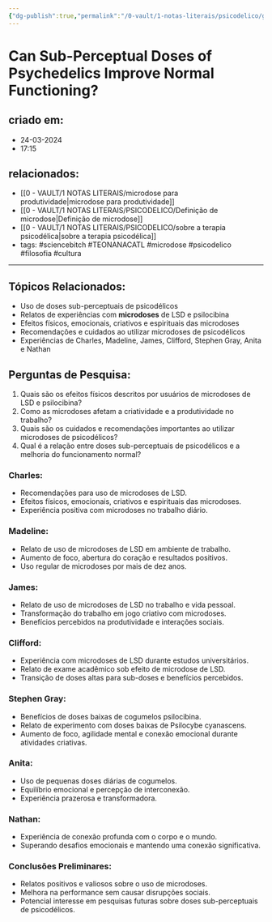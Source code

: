 ```yaml
---
{"dg-publish":true,"permalink":"/0-vault/1-notas-literais/psicodelico/guia-do-psiconauta-cap-15/","tags":["sciencebitch","TEONANACATL","microdose","psicodelico","filosofia","cultura"],"dgHomeLink":true,"dgShowLocalGraph":true,"dgShowFileTree":true,"dgEnableSearch":true}
---
```


# Can Sub-Perceptual Doses of Psychedelics Improve Normal Functioning?

## criado em: 
- 24-03-2024
- 17:15
## relacionados:
- [[0 - VAULT/1 NOTAS LITERAIS/microdose para produtividade\|microdose para produtividade]]
- [[0 - VAULT/1 NOTAS LITERAIS/PSICODELICO/Definição de microdose\|Definição de microdose]]
- [[0 - VAULT/1 NOTAS LITERAIS/PSICODELICO/sobre a terapia psicodélica\|sobre a terapia psicodélica]]
- tags: #sciencebitch #TEONANACATL #microdose #psicodelico #filosofia #cultura
---

## Tópicos Relacionados:
- Uso de doses sub-perceptuais de psicodélicos
- Relatos de experiências com **microdoses** de LSD e psilocibina
- Efeitos físicos, emocionais, criativos e espirituais das microdoses
- Recomendações e cuidados ao utilizar microdoses de psicodélicos
- Experiências de Charles, Madeline, James, Clifford, Stephen Gray, Anita e Nathan

## Perguntas de Pesquisa:
1. Quais são os efeitos físicos descritos por usuários de microdoses de LSD e psilocibina?
2. Como as microdoses afetam a criatividade e a produtividade no trabalho?
3. Quais são os cuidados e recomendações importantes ao utilizar microdoses de psicodélicos?
4. Qual é a relação entre doses sub-perceptuais de psicodélicos e a melhoria do funcionamento normal?

### Charles:
- Recomendações para uso de microdoses de LSD.
- Efeitos físicos, emocionais, criativos e espirituais das microdoses.
- Experiência positiva com microdoses no trabalho diário.

### Madeline:
- Relato de uso de microdoses de LSD em ambiente de trabalho.
- Aumento de foco, abertura do coração e resultados positivos.
- Uso regular de microdoses por mais de dez anos.

### James:
- Relato de uso de microdoses de LSD no trabalho e vida pessoal.
- Transformação do trabalho em jogo criativo com microdoses.
- Benefícios percebidos na produtividade e interações sociais.

### Clifford:
- Experiência com microdoses de LSD durante estudos universitários.
- Relato de exame acadêmico sob efeito de microdose de LSD.
- Transição de doses altas para sub-doses e benefícios percebidos.

### Stephen Gray:
- Benefícios de doses baixas de cogumelos psilocibina.
- Relato de experimento com doses baixas de Psilocybe cyanascens.
- Aumento de foco, agilidade mental e conexão emocional durante atividades criativas.

### Anita:
- Uso de pequenas doses diárias de cogumelos.
- Equilíbrio emocional e percepção de interconexão.
- Experiência prazerosa e transformadora.

### Nathan:
- Experiência de conexão profunda com o corpo e o mundo.
- Superando desafios emocionais e mantendo uma conexão significativa.

### Conclusões Preliminares:
- Relatos positivos e valiosos sobre o uso de microdoses.
- Melhora na performance sem causar disrupções sociais.
- Potencial interesse em pesquisas futuras sobre doses sub-perceptuais de psicodélicos.
